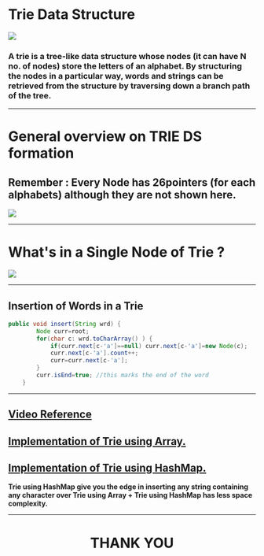 # **Trie Data Structure**

![](https://i.ibb.co/GJfR5kt/1-rkan-FIU4-G-tmu-C939-txh-A.jpg)

### A trie is a tree-like data structure whose nodes **(it can have N no. of nodes)** store the letters of an alphabet. By structuring the nodes in a particular way, words and strings can be retrieved from the structure by traversing down a branch path of the tree.

<hr>

# **General overview on TRIE DS formation**

## **Remember :** Every Node has 26pointers (for each alphabets) although they are not shown here.

![](https://i.ibb.co/Z8j17Rs/1-K7-LHR1-JFGIP-4-Auz-Jel4-A.png)

<hr>

# **What's in a Single Node of Trie ?**

![](https://i.ibb.co/g3Zb6bj/Trie-DS.png)

<hr>

## **Insertion of Words in a Trie**

```java
public void insert(String wrd) {
		Node curr=root;
		for(char c: wrd.toCharArray() ) {
			if(curr.next[c-'a']==null) curr.next[c-'a']=new Node(c);
			curr.next[c-'a'].count++;
			curr=curr.next[c-'a'];
		}
		curr.isEnd=true; //this marks the end of the word
	}
```

<hr>

## **[Video Reference](https://youtube.com/playlist?list=PL6Zs6LgrJj3uwRyATdtSua12k9EFQIW50)**

## **[Implementation of Trie using Array.](./Tries_Array.java)**

## **[Implementation of Trie using HashMap.](./Tries_Hash.java)**

**Trie using HashMap give you the edge in inserting any string containing any character over Trie using Array + Trie using HashMap has less space complexity.**

<hr>
<h1 align="center"><b>THANK YOU</b></h1>
